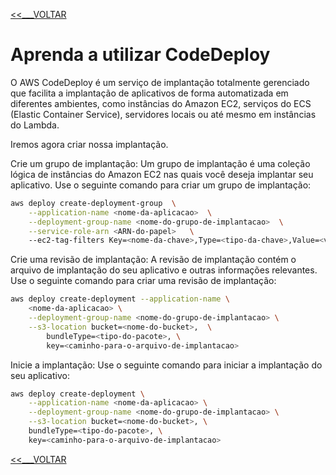 [<<___VOLTAR](../README.md)

# Aprenda a utilizar CodeDeploy

O AWS CodeDeploy é um serviço de implantação totalmente gerenciado que facilita a implantação 
de aplicativos de forma automatizada em diferentes ambientes, como instâncias do Amazon EC2, 
serviços do ECS (Elastic Container Service), servidores locais ou até mesmo em instâncias 
do Lambda.

Iremos agora criar nossa implantação.

Crie um grupo de implantação: Um grupo de implantação é uma coleção lógica de instâncias do 
Amazon EC2 nas quais você deseja implantar seu aplicativo. Use o seguinte comando para criar 
um grupo de implantação:

```bash
aws deploy create-deployment-group  \
    --application-name <nome-da-aplicacao>  \
    --deployment-group-name <nome-do-grupo-de-implantacao>  \
    --service-role-arn <ARN-do-papel>   \ 
    --ec2-tag-filters Key=<nome-da-chave>,Type=<tipo-da-chave>,Value=<valor-da-chave>
```

Crie uma revisão de implantação: A revisão de implantação contém o arquivo de implantação do 
seu aplicativo e outras informações relevantes. Use o seguinte comando para criar uma 
revisão de implantação:

```bash
aws deploy create-deployment --application-name \
    <nome-da-aplicacao> \
    --deployment-group-name <nome-do-grupo-de-implantacao> \
    --s3-location bucket=<nome-do-bucket>,  \
        bundleType=<tipo-do-pacote>, \
        key=<caminho-para-o-arquivo-de-implantacao>
```

Inicie a implantação: Use o seguinte comando para iniciar a implantação do seu aplicativo:

```bash
aws deploy create-deployment \
    --application-name <nome-da-aplicacao> \
    --deployment-group-name <nome-do-grupo-de-implantacao> \
    --s3-location bucket=<nome-do-bucket>, \
    bundleType=<tipo-do-pacote>, \
    key=<caminho-para-o-arquivo-de-implantacao>
```

[<<___VOLTAR](../README.md)